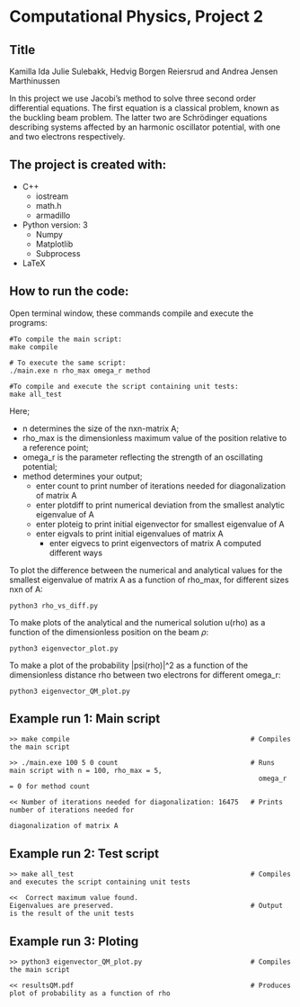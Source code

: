 # Computational Physics, Project 2 
## Title

Kamilla Ida Julie Sulebakk, Hedvig Borgen Reiersrud and Andrea Jensen Marthinussen

In this project we use Jacobi’s method to solve three second order differential equations. The first equation is a classical problem, known as the buckling beam problem. The latter two are Schrödinger equations describing systems affected by an harmonic oscillator potential, with one and two electrons respectively.

## The project is created with:
* C++
  * iostream
  * math.h
  * armadillo
* Python version: 3
	* Numpy 
	* Matplotlib
  * Subprocess
* LaTeX

## How to run the code:
Open terminal window, these commands compile and execute the programs: 
```
#To compile the main script:
make compile

# To execute the same script:
./main.exe n rho_max omega_r method

#To compile and execute the script containing unit tests:
make all_test

```
Here; 
* n determines the size of the nxn-matrix A;
* rho_max is the dimensionless maximum value of the position relative to a reference point;
* omega_r is the parameter reflecting the strength of an oscillating potential;
* method determines your output; 
	* enter count to print number of iterations needed for diagonalization of matrix A
  * enter plotdiff to print numerical deviation from the smallest analytic eigenvalue of A
  * enter ploteig to print initial eigenvector for smallest eigenvalue of A
  * enter eigvals to print initial eigenvalues of matrix A
	* enter eigvecs to print eigenvectors of matrix A computed different ways

	
To plot the difference between the numerical and analytical values for the smallest eigenvalue of matrix A as a function of rho_max, for different sizes nxn of A:
```
python3 rho_vs_diff.py
```

To make plots of the analytical and the numerical solution u(rho) as a function of the dimensionless position on the beam $\rho$:
```
python3 eigenvector_plot.py
```

To make a plot of the probability |psi(rho)|^2 as a function of the dimensionless distance rho between two electrons for different omega_r:
```
python3 eigenvector_QM_plot.py
```
	


## Example run 1: Main script
```
>> make compile                                             # Compiles the main script

>> ./main.exe 100 5 0 count                                 # Runs main script with n = 100, rho_max = 5,
                                                              omega_r = 0 for method count

<< Number of iterations needed for diagonalization: 16475   # Prints number of iterations needed for
                                                              diagonalization of matrix A
```

## Example run 2: Test script
```
>> make all_test                                            # Compiles and executes the script containing unit tests

<<  Correct maximum value found.
Eigenvalues are preserved.                	                # Output is the result of the unit tests
```


## Example run 3: Ploting 
```
>> python3 eigenvector_QM_plot.py                           # Compiles the main script

<< resultsQM.pdf                                            # Produces plot of probability as a function of rho

```
